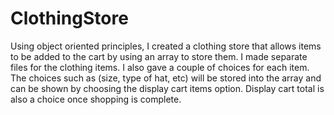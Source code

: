 # ClothingStore
Using object oriented principles, I created a clothing store that allows items to be added to the cart by using an array to store them.
I made separate files for the clothing items. I also gave a couple of choices for each item. The choices such as (size, type of hat, etc) will be stored into the array and can be shown by choosing the display cart items option. Display cart total is also a choice once shopping is complete.
